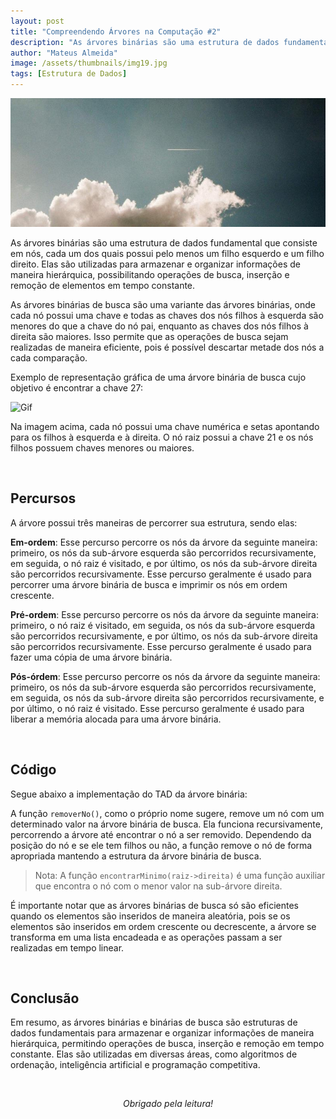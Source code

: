 ```yaml
---
layout: post
title: "Compreendendo Árvores na Computação #2"
description: "As árvores binárias são uma estrutura de dados fundamental que consiste em nós, cada um dos quais possui pelo menos um filho esquerdo e um filho direito..."
author: "Mateus Almeida"
image: /assets/thumbnails/img19.jpg
tags: [Estrutura de Dados]
---
```


![Sky](/assets/thumbnails/img20.jpg)

As árvores binárias são uma estrutura de dados fundamental que consiste em nós, cada um dos quais possui pelo menos um filho esquerdo e um filho direito. Elas são utilizadas para armazenar e organizar informações de maneira hierárquica, possibilitando operações de busca, inserção e remoção de elementos em tempo constante.

As árvores binárias de busca são uma variante das árvores binárias, onde cada nó possui uma chave e todas as chaves dos nós filhos à esquerda são menores do que a chave do nó pai, enquanto as chaves dos nós filhos à direita são maiores. Isso permite que as operações de busca sejam realizadas de maneira eficiente, pois é possível descartar metade dos nós a cada comparação.

Exemplo de representação gráfica de uma árvore binária de busca cujo objetivo é encontrar a chave 27:

![Gif](https://imgur.com/QDwcFwq.gif)

Na imagem acima, cada nó possui uma chave numérica e setas apontando para os filhos à esquerda e à direita. O nó raiz possui a chave 21 e os nós filhos possuem chaves menores ou maiores.

<br>

## Percursos

A árvore possui três maneiras de percorrer sua estrutura, sendo elas:

**Em-ordem**: Esse percurso percorre os nós da árvore da seguinte maneira: primeiro, os nós da sub-árvore esquerda são percorridos recursivamente, em seguida, o nó raiz é visitado, e por último, os nós da sub-árvore direita são percorridos recursivamente. Esse percurso geralmente é usado para percorrer uma árvore binária de busca e imprimir os nós em ordem crescente.

**Pré-ordem**: Esse percurso percorre os nós da árvore da seguinte maneira: primeiro, o nó raiz é visitado, em seguida, os nós da sub-árvore esquerda são percorridos recursivamente, e por último, os nós da sub-árvore direita são percorridos recursivamente. Esse percurso geralmente é usado para fazer uma cópia de uma árvore binária.

**Pós-órdem**: Esse percurso percorre os nós da árvore da seguinte maneira: primeiro, os nós da sub-árvore esquerda são percorridos recursivamente, em seguida, os nós da sub-árvore direita são percorridos recursivamente, e por último, o nó raiz é visitado. Esse percurso geralmente é usado para liberar a memória alocada para uma árvore binária.

<br>

## Código

Segue abaixo a implementação do TAD da árvore binária:

<script src="https://gist.github.com/imsouza/760fd7bb9e7c2675ee8165865504e66b.js"></script>

A função ```removerNo()```, como o próprio nome sugere, remove um nó com um determinado valor na árvore binária de busca. Ela funciona recursivamente, percorrendo a árvore até encontrar o nó a ser removido. Dependendo da posição do nó e se ele tem filhos ou não, a função remove o nó de forma apropriada mantendo a estrutura da árvore binária de busca.

> Nota: A função ```encontrarMinimo(raiz->direita)``` é uma função auxiliar que encontra o nó com o menor valor na sub-árvore direita.

É importante notar que as árvores binárias de busca só são eficientes quando os elementos são inseridos de maneira aleatória, pois se os elementos são inseridos em ordem crescente ou decrescente, a árvore se transforma em uma lista encadeada e as operações passam a ser realizadas em tempo linear.

<br>

## Conclusão

Em resumo, as árvores binárias e binárias de busca são estruturas de dados fundamentais para armazenar e organizar informações de maneira hierárquica, permitindo operações de busca, inserção e remoção em tempo constante. Elas são utilizadas em diversas áreas, como algoritmos de ordenação, inteligência artificial e programação competitiva.
  
<br><center><i>Obrigado pela leitura!</i></center>